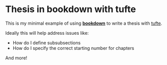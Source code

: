 # Thesis in bookdown with tufte

This is my minimal example of using [**bookdown**](https://github.com/rstudio/bookdown) to write a thesis with [tufte](https://github.com/rstudio/tufte).

Ideally this will help address issues like:

- How do I define subsubsections
- How do I specify the correct starting number for chapters

And more!
